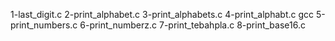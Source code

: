1-last_digit.c 
2-print_alphabet.c 
3-print_alphabets.c
4-print_alphabt.c 
 gcc 5-print_numbers.c
6-print_numberz.c
7-print_tebahpla.c
8-print_base16.c
